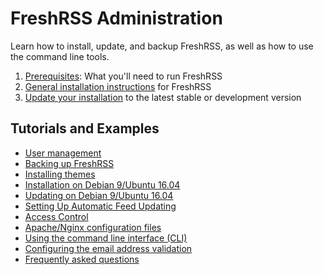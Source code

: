 # FreshRSS Administration

Learn how to install, update, and backup FreshRSS, as well as how to use the command line tools.

1. [Prerequisites](02_Prerequisites.md): What you'll need to run FreshRSS
2. [General installation instructions](03_Installation.md) for FreshRSS
3. [Update your installation](04_Updating.md) to the latest stable or development version

## Tutorials and Examples

* [User management](12_User_management.md)
* [Backing up FreshRSS](05_Backup.md)
* [Installing themes](11_Themes.md)
* [Installation on Debian 9/Ubuntu 16.04](06_LinuxInstall.md)
* [Updating on Debian 9/Ubuntu 16.04](07_LinuxUpdate.md)
* [Setting Up Automatic Feed Updating](08_FeedUpdates.md)
* [Access Control](09_AccessControl.md)
* [Apache/Nginx configuration files](10_ServerConfig.md)
* [Using the command line interface (CLI)](https://github.com/FreshRSS/FreshRSS/tree/edge/cli)
* [Configuring the email address validation](05_Configuring_email_validation.md)
* [Frequently asked questions](04_Frequently_Asked_Questions.md)
